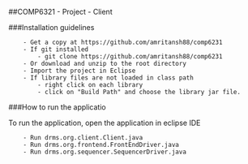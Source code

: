 ##COMP6321 - Project - Client 


###Installation guidelines

```
	- Get a copy at https://github.com/amritansh88/comp6231
	- If git installed 
		- git clone https://github.com/amritansh88/comp6231 
	- Or download and unzip to the root directory 
	- Import the project in Eclipse
	- If library files are not loaded in class path
		- right click on each library 
		- click on "Build Path" and choose the library jar file.
```

###How to run the applicatio 

To run the application, open the application in eclipse IDE

```
	- Run drms.org.client.Client.java
	- Run drms.org.frontend.FrontEndDriver.java
	- Run drms.org.sequencer.SequencerDriver.java 
```

